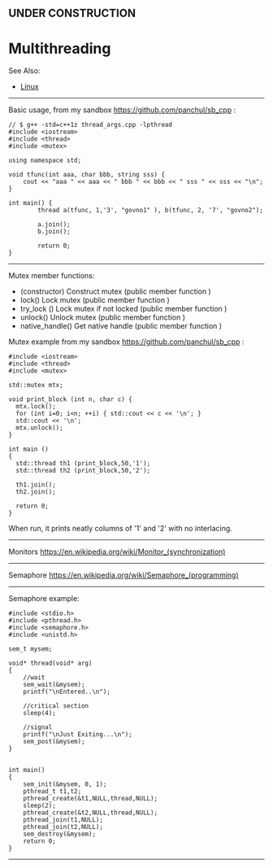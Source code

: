 
## UNDER CONSTRUCTION

# Multithreading

See Also:

 - [Linux](Linux.md) 


---

Basic usage, from my sandbox https://github.com/panchul/sb_cpp :

    // $ g++ -std=c++1z thread_args.cpp -lpthread
    #include <iostream>
    #include <thread>
    #include <mutex>

    using namespace std;

    void tfunc(int aaa, char bbb, string sss) {
        cout << "aaa " << aaa << " bbb " << bbb << " sss " << sss << "\n";
    }

    int main() {
            thread a(tfunc, 1,'3', "govno1" ), b(tfunc, 2, '7', "govno2");
        
            a.join();
            b.join();
            
            return 0;
    }
    
    
    

---

Mutex member functions:

- (constructor) Construct mutex (public member function )
- lock() Lock mutex (public member function )
- try_lock () Lock mutex if not locked (public member function )
- unlock() Unlock mutex (public member function )
- native_handle() Get native handle (public member function )

Mutex example from my sandbox https://github.com/panchul/sb_cpp :

    #include <iostream>
    #include <thread>
    #include <mutex>

    std::mutex mtx;

    void print_block (int n, char c) {
      mtx.lock();
      for (int i=0; i<n; ++i) { std::cout << c << '\n'; }
      std::cout << '\n';
      mtx.unlock();
    }

    int main ()
    {
      std::thread th1 (print_block,50,'1');
      std::thread th2 (print_block,50,'2');

      th1.join();
      th2.join();

      return 0;
    }

When run, it prints neatly columns of '1' and '2' with no interlacing.

---

Monitors
https://en.wikipedia.org/wiki/Monitor_(synchronization)

---

Semaphore
https://en.wikipedia.org/wiki/Semaphore_(programming)

---

Semaphore example:


```
#include <stdio.h> 
#include <pthread.h> 
#include <semaphore.h> 
#include <unistd.h> 
  
sem_t mysem; 
  
void* thread(void* arg) 
{ 
    //wait 
    sem_wait(&mysem); 
    printf("\nEntered..\n"); 
  
    //critical section 
    sleep(4); 
      
    //signal 
    printf("\nJust Exiting...\n"); 
    sem_post(&mysem); 
} 
  
  
int main() 
{ 
    sem_init(&mysem, 0, 1); 
    pthread_t t1,t2; 
    pthread_create(&t1,NULL,thread,NULL); 
    sleep(2); 
    pthread_create(&t2,NULL,thread,NULL); 
    pthread_join(t1,NULL); 
    pthread_join(t2,NULL); 
    sem_destroy(&mysem); 
    return 0; 
} 
```

---